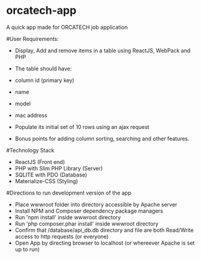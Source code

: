 # orcatech-app
A quick app made for ORCATECH job application

#User Requirements:
 - Display, Add and remove items in a table using ReactJS, WebPack and PHP
 - The table should have:
  - column id (primary key)
  - name
  - model
  - mac address
 - Populate its initial set of 10 rows using an ajax request

 - Bonus points for adding column sorting, searching and other features.

#Technology Stack
 - ReactJS (Front end)
 - PHP with Slim PHP Library (Server)
 - SQLITE with PDO (Database)
 - Materialize-CSS (Styling)


#Directions to run development version of the app
 - Place wwwroot folder into directory accessible by Apache server
 - Install NPM and Composer dependency package managers
 - Run 'npm install' inside wwwroot directory
 - Run 'php composer.phar install' inside wwwroot directory
 - Confirm that /database/api_db.db directory and file are both Read/Write access to http requests (or everyone)
 - Open App by directing browser to localhost (or whereever Apache is set up to run)
